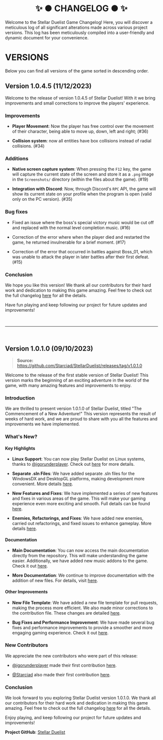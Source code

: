 ﻿<h1 align="center">✨ ● CHANGELOG ● ✨</h1>

Welcome to the Stellar Duelist Game Changelog! Here, you will discover a meticulous log of all significant alterations made across various project versions. This log has been meticulously compiled into a user-friendly and dynamic document for your convenience.

# VERSIONS

Below you can find all versions of the game sorted in descending order.

## Version 1.0.4.5 (11/12/2023)

Welcome to the release of version 1.0.4.5 of Stellar Duelist! With it we bring improvements and small corrections to improve the players' experience.

### Improvements

- **Player Movement**: Now the player has free control over the movement of their character, being able to move up, down, left and right; (#36)

- **Collision system**: now all entities have box collisions instead of radial collisions. (#34)

### Additions

- **Native screen capture system**: When pressing the `F12` key, the game will capture the current state of the screen and store it as a `.png` image in the `Screenshots/` directory (within the files about the game). (#19)

- **Integration with Discord**: Now, through Discord's `RPC` API, the game will show its current state on your profile when the program is open (valid only on the PC version). (#35)

### Bug fixes

- Fixed an issue where the boss's special victory music would be cut off and replaced with the normal level completion music. (#16)

- Correction of the error where when the player died and restarted the game, he returned invulnerable for a brief moment. (#17)

- Correction of the error that occurred in battles against Boss_01, which was unable to attack the player in later battles after their first defeat. (#15)

### Conclusion

We hope you like this version! We thank all our contributors for their hard work and dedication to making this game amazing. Feel free to check out the full changelog [here](https://github.com/Starciad/StellarDuelist/releases/tag/v1.0.4.5) for all the details.

Have fun playing and keep following our project for future updates and improvements!

<br/>

___
<br/>

## Version 1.0.1.0 (09/10/2023)
> **Source:** https://github.com/Starciad/StellarDuelist/releases/tag/v1.0.1.0

Welcome to the release of the first stable version of Stellar Duelist! This version marks the beginning of an exciting adventure in the world of the game, with many amazing features and improvements to enjoy.

### Introduction

We are thrilled to present version 1.0.1.0 of Stellar Duelist, titled "The Commencement of a New Adventure!" This version represents the result of weeks of hard work, and we are proud to share with you all the features and improvements we have implemented.

### What's New?

#### Key Highlights

- **Linux Support**: You can now play Stellar Duelist on Linux systems, thanks to [@igorunderplayer](https://github.com/igorunderplayer). Check out [here](https://github.com/Starciad/StellarDuelist/pull/2) for more details.

- **Separate .sln Files**: We have added separate .sln files for the WindowsDX and DesktopGL platforms, making development more convenient. More details [here](https://github.com/Starciad/StellarDuelist/pull/3).

- **New Features and Fixes**: We have implemented a series of new features and fixes in various areas of the game. This will make your gaming experience even more exciting and smooth. Full details can be found [here](https://github.com/Starciad/StellarDuelist/pull/5).

- **Enemies, Refactorings, and Fixes**: We have added new enemies, carried out refactorings, and fixed issues to enhance gameplay. More details [here](https://github.com/Starciad/StellarDuelist/pull/6).

#### Documentation

- **Main Documentation**: You can now access the main documentation directly from the repository. This will make understanding the game easier. Additionally, we have added new music addons to the game. Check it out [here](https://github.com/Starciad/StellarDuelist/pull/7).

- **More Documentation**: We continue to improve documentation with the addition of new files. For details, visit [here](https://github.com/Starciad/StellarDuelist/pull/8).

#### Other Improvements

- **New File Template**: We have added a new file template for pull requests, making the process more efficient. We also made minor corrections to the contribution file. These changes are detailed [here](https://github.com/Starciad/StellarDuelist/pull/9).

- **Bug Fixes and Performance Improvement**: We have made several bug fixes and performance improvements to provide a smoother and more engaging gaming experience. Check it out [here](https://github.com/Starciad/StellarDuelist/pull/11).

### New Contributors

We appreciate the new contributors who were part of this release:

- [@igorunderplayer](https://github.com/igorunderplayer) made their first contribution [here](https://github.com/Starciad/StellarDuelist/pull/2).

- [@Starciad](https://github.com/Starciad) also made their first contribution [here](https://github.com/Starciad/StellarDuelist/pull/3).

### Conclusion

We look forward to you exploring Stellar Duelist version 1.0.1.0. We thank all our contributors for their hard work and dedication in making this game amazing. Feel free to check out the full changelog [here](https://github.com/Starciad/StellarDuelist/commits/v1.0.0.0) for all the details.

Enjoy playing, and keep following our project for future updates and improvements!

**Project GitHub**: [Stellar Duelist](https://github.com/Starciad/StellarDuelist)
